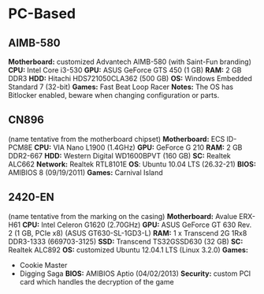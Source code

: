 # PC-Based
## AIMB-580
**Motherboard:** customized Advantech AIMB-580 (with Saint-Fun branding)
**CPU:** Intel Core i3-530
**GPU:** ASUS GeForce GTS 450 (1 GB)
**RAM:** 2 GB DDR3
**HDD:** Hitachi HDS721050CLA362 (500 GB)
**OS:** Windows Embedded Standard 7 (32-bit)
**Games:** Fast Beat Loop Racer
**Notes:** The OS has Bitlocker enabled, beware when changing configuration or parts.

## CN896
(name tentative from the motherboard chipset)
**Motherboard:** ECS ID-PCM8E
**CPU:** VIA Nano L1900 (1.4GHz)
**GPU:** GeForce G 210
**RAM:** 2 GB DDR2-667
**HDD:** Western Digital WD1600BPVT (160 GB)
**SC:** Realtek ALC662
**Network:** Realtek RTL8101E
**OS**: Ubuntu 10.04 LTS (26.32-21)
**BIOS:** AMIBIOS 8 (09/19/2011)
**Games:** Carnival Island

## 2420-EN
(name tentative from the marking on the casing)
**Motherboard:** Avalue ERX-H61
**CPU:** Intel Celeron G1620 (2.70GHz)
**GPU:** ASUS GeForce GT 630 Rev. 2 (1 GB, PCIe x8) (ASUS GT630-SL-1GD3-L)
**RAM:** 1 x Transcend 2G 1Rx8 DDR3-1333 (669703-3125)
**SSD:** Transcend TS32GSSD630 (32 GB)
**SC:** Realtek ALC892
**OS:** customized Ubuntu 12.04.1 LTS (Linux 3.2.0)
**Games:** 
* Cookie Master
* Digging Saga
**BIOS:** AMIBIOS Aptio (04/02/2013)
**Security:** custom PCI card which handles the decryption of the game